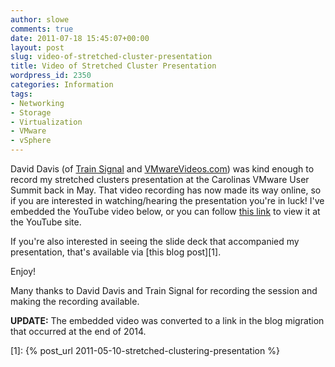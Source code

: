 ```yaml
---
author: slowe
comments: true
date: 2011-07-18 15:45:07+00:00
layout: post
slug: video-of-stretched-cluster-presentation
title: Video of Stretched Cluster Presentation
wordpress_id: 2350
categories: Information
tags:
- Networking
- Storage
- Virtualization
- VMware
- vSphere
---
```


David Davis (of [Train Signal](http://www.trainsignal.com/) and [VMwareVideos.com](http://www.vmwarevideos.com/)) was kind enough to record my stretched clusters presentation at the Carolinas VMware User Summit back in May. That video recording has now made its way online, so if you are interested in watching/hearing the presentation you're in luck! I've embedded the YouTube video below, or you can follow [this link](http://youtu.be/JhEVIFFYqeA) to view it at the YouTube site.

If you're also interested in seeing the slide deck that accompanied my presentation, that's available via [this blog post][1].

Enjoy!

Many thanks to David Davis and Train Signal for recording the session and making the recording available.

**UPDATE:** The embedded video was converted to a link in the blog migration that occurred at the end of 2014.

[1]: {% post_url 2011-05-10-stretched-clustering-presentation %}
